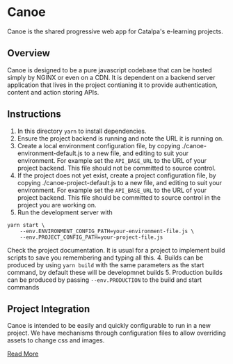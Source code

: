 # Canoe

Canoe is the shared progressive web app for Catalpa's e-learning projects.

## Overview

Canoe is designed to be a pure javascript codebase that can be hosted simply by NGINX or even on a CDN.
It is dependent on a backend server application that lives in the project contianing it to provide authentication, content and action storing APIs.

## Instructions

1. In this directory `yarn` to install dependencies.
2. Ensure the project backend is running and note the URL it is running on.
3. Create a local environment configuration file, by copying ./canoe-environment-default.js to a new file, and editing to suit your environment. For example set the `API_BASE_URL` to the URL of your project backend.
This file should not be committed to source control.
4. If the project does not yet exist, create a project configuration file, by copying ./canoe-project-default.js to a new file, and editing to suit your environment. For example set the `API_BASE_URL` to the URL of your project backend.
This file should be committed to source control in the project you are working on.
3. Run the development server with 
```
yarn start \
    --env.ENVIRONMENT_CONFIG_PATH=your-environment-file.js \
    --env.PROJECT_CONFIG_PATH=your-project-file.js
```
Check the project documentation. It is usual for a project to implement build scripts to save you remembering and typing all this.
4. Builds can be produced by using `yarn build` with the same parameters as the start command, by default these will be developmnet builds
5. Production builds can be produced by passing `--env.PRODUCTION` to the build and start commands

## Project Integration

Canoe is intended to be easily and quickly configurable to run in a new project. We have mechanisms through configuration files to allow overriding assets to change css and images.

[Read More](./README_PROJECT_INTEGRATION.md)
